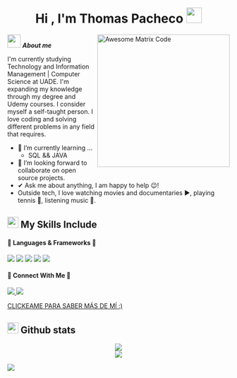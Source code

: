 <h1 align="center"><b>Hi , I'm Thomas Pacheco </b><img src="https://media.giphy.com/media/hvRJCLFzcasrR4ia7z/giphy.gif" width="35"></h1>


<img src = 'https://media.giphy.com/media/l2R0flMBPtMGU0wbm/giphy.gif?cid=ecf05e47sh0s3az1v1rs0gsakqoluo0sfe1vhif5qbnhk25s&ep=v1_gifs_search&rid=giphy.gif&ct=g' width="300px" alt = 'Awesome Matrix Code' align='right'/>

<img src="https://media.giphy.com/media/ObNTw8Uzwy6KQ/giphy.gif" width="30px">&nbsp;***About me***

I'm currently studying Technology and Information Management | Computer Science at UADE. I'm expanding my knowledge through my degree and Udemy courses. I consider myself a self-taught person. I love coding and solving different problems in any field that requires.
- 🌱 I’m currently learning ...
  - SQL && JAVA
- 👯 I’m looking forward to collaborate on open source projects.
- ✔ Ask me about anything, I am happy to help 😉!<br>
- Outside tech, I love watching movies and documentaries ▶️, playing tennis 🎾, listening music 🎵.


## <img src="https://media2.giphy.com/media/QssGEmpkyEOhBCb7e1/giphy.gif?cid=ecf05e47a0n3gi1bfqntqmob8g9aid1oyj2wr3ds3mg700bl&rid=giphy.gif" width ="25"><b> My Skills Include</b>

<h4>🌟 Languages & Frameworks 🌟</h4>
<span> 
  <img src="https://img.shields.io/badge/HTML5-E34F26?style=for-the-badge&logo=html5&logoColor=white">
  <img src="https://img.shields.io/badge/CSS3-1572B6?style=for-the-badge&logo=css3&logoColor=white">
  <img src="https://img.shields.io/badge/Haskell-5e5086?style=for-the-badge&logo=haskell&logoColor=white">
  <img src="https://img.shields.io/badge/flask-%23000.svg?style=for-the-badge&logo=flask&logoColor=white">
  <img src="https://img.shields.io/badge/python-3670A0?style=for-the-badge&logo=python&logoColor=ffdd54">
</span>
<h4>🤝 Connect With Me 🤝</h4>
<span> 
  <a href="https://www.linkedin.com/in/thomaspacheco0408" target="_blank">
    <img src="https://img.shields.io/badge/linkedin-%230077B5.svg?style=for-the-badge&logo=linkedin&logoColor=white">
  </a>
  <a href="mailto:thomasextrem0408@gmail.com">
    <img src="https://img.shields.io/badge/Gmail-D14836?style=for-the-badge&logo=gmail&logoColor=white">
  </a>
</span>

[CLICKEAME PARA SABER MÁS DE MÍ :)](https://thomas12523.github.io/Me/)
## <img src="https://media.giphy.com/media/du3J3cXyzhj75IOgvA/giphy.gif?cid=790b7611gc2h07g7sty7fx43y3vkdtdodkbfrgt96zkx0zai&ep=v1_gifs_search&rid=giphy.gif&ct=g" width ="25"><b> Github stats</b>

<div align="center">
  <a href="https://github.com/thomas12523">
    <img src="https://github-readme-stats.vercel.app/api?username=thomas12523&show_icons=true&theme=tokyonight&hide_border=true&locale=en" />
  </a>
  <br>
  <a href="https://github.com/thomas12523">
    <img src="https://github-readme-streak-stats.herokuapp.com/?user=thomas12523&theme=material-palenight" />
  </a>
</div>


<img src="https://user-images.githubusercontent.com/73097560/115834477-dbab4500-a447-11eb-908a-139a6edaec5c.gif"><br><br>
